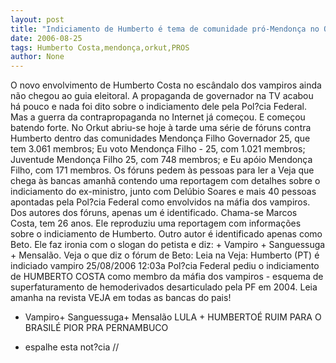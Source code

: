 ```yaml
---
layout: post
title: "Indiciamento de Humberto é tema de comunidade pró-Mendonça no Orkut"
date: 2006-08-25
tags: Humberto Costa,mendonça,orkut,PROS
author: None
---
```

O novo envolvimento de Humberto Costa no escândalo dos vampiros ainda não chegou ao guia eleitoral. 
A propaganda de governador na TV acabou há pouco e nada foi dito sobre o indiciamento dele pela Pol?cia Federal.
Mas a guerra da contrapropaganda no Internet já começou. E começou batendo forte.
No Orkut abriu-se hoje à tarde uma série de fóruns contra Humberto dentro das comunidades Mendonça Filho Governador 25, que tem 3.061 membros; Eu voto Mendonça Filho - 25, com 1.021 membros; Juventude Mendonça Filho 25, com 748 membros; e Eu apóio Mendonça Filho, com 171 membros.
Os fóruns pedem às pessoas para ler a Veja que chega às bancas amanhã contendo uma reportagem com detalhes sobre o indiciamento do ex-ministro, junto com Delúbio Soares e&nbsp;mais 40 pessoas apontadas pela Pol?cia Federal como envolvidos na máfia dos vampiros.
Dos&nbsp;autores dos fóruns, apenas um é identificado. Chama-se Marcos Costa, tem 26 anos. Ele reproduziu uma reportagem com informações sobre o indiciamento de Humberto.
Outro autor é identificado apenas como Beto. Ele faz ironia com o slogan do petista e diz: + Vampiro + Sanguessuga + Mensalão.
Veja o que diz o fórum de Beto:
Leia na Veja: Humberto (PT) é indiciado vampiro 25/08/2006 12:03a Pol?cia Federal pediu o indiciamento de HUMBERTO COSTA como membro da máfia dos vampiros - esquema de superfaturamento de hemoderivados desarticulado pela PF em 2004.
Leia amanha na revista VEJA em todas as bancas do pais!
+ Vampiro+ Sanguessuga+ Mensalão
LULA + HUMBERTOÉ RUIM PARA O BRASILÉ PIOR PRA PERNAMBUCO
* espalhe esta not?cia //  